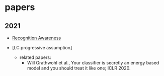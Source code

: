 # papers

## 2021

* [Recognition Awareness](https://github.com/tatpongkatanyukul/papers/tree/main/RecogAwareness)

* [LC progressive assumption]
  * related papers:
    * Will Grathwohl et al., Your classifier is secretly an energy based model and you should treat it like one; ICLR 2020.
